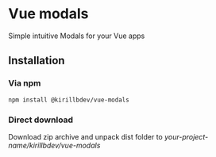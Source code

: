 # Vue modals

Simple intuitive Modals for your Vue apps

## Installation

### Via npm

`npm install @kirillbdev/vue-modals`

### Direct download

Download zip archive and unpack dist folder to *your-project-name/kirillbdev/vue-modals*